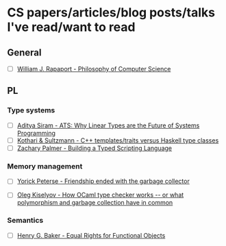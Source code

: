 # CS papers/articles/blog posts/talks I've read/want to read

## General

- [ ] [William J. Rapaport - Philosophy of Computer Science](https://cse.buffalo.edu/~rapaport/Papers/philcs-complete.pdf)

## PL 

### Type systems

- [ ] [Aditya Siram - ATS: Why Linear Types are the Future of Systems Programming](https://www.youtube.com/watch?v=c4Z25DJusuo&t=90s)
- [ ] [Kothari & Sultzmann - C++ templates/traits versus Haskell type classes](https://www.researchgate.net/publication/228738465_C_templatestraits_versus_Haskell_type_classes)
- [ ] [Zachary Palmer - Building a Typed Scripting Language](https://www.cs.swarthmore.edu/~zpalmer/publications/batsl.pdf)

### Memory management

- [ ] [Yorick Peterse - Friendship ended with the garbage collector](https://yorickpeterse.com/articles/friendship-ended-with-the-garbage-collector/)
- [ ] [Oleg Kiselyov - How OCaml type checker works -- or what polymorphism and garbage collection have in common](http://okmij.org/ftp/ML/generalization.html)


### Semantics

- [ ] [Henry G. Baker - Equal Rights for Functional Objects](https://p.hagelb.org/equal-rights-for-functional-objects.html)
